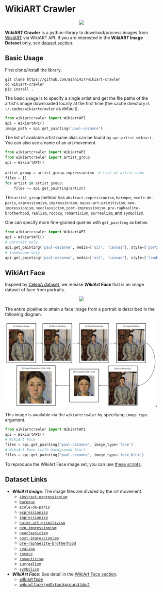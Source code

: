 # WikiART Crawler
<p align="center">
  <img src="assets/wikiart_raw.png" width="400">
</p>

**WikiART Crawler** is a python-library to download/process images from [WikiART](https://www.wikiart.org/) via WikiART API. 
If you are interested in the **WikiART Image Dataset** only, see [dataset section](#dataset-links).


## Basic Usage
First clone/install the library.
```shell
git clone https://github.com/asahi417/wikiart-crawler
cd wikiart-crawler
pip install .
```

The basic usage is to specify a single artist and get the file paths of the artist's image downloaded locally at the first time
(the cache directory is `~/.cache/wikiartcrawler` as default).
```python
from wikiartcrawler import WikiartAPI
api = WikiartAPI()
image_path = api.get_painting('paul-cezanne')
```

The list of available artist name alias can be found by `api.artist_wikiart`. You can also use a name of an art movement.

```python
from wikiartcrawler import WikiartAPI
from wikiartcrawler import artist_group
api = WikiartAPI()

artist_group = artist_group.impressionism  # list of artist name
files = []
for artist in artist_group:
    files += api.get_painting(artist)
```

The `artist_group` method has `abstract-expressionism`, `baroque`, `ecole-de-paris`, `expressionism`, 
`impressionism`, `naive-art-primitivism`, `neo-impressionism`, `neoclassicism`, `post-impressionism`, 
`pre-raphaelite-brotherhood`, `realism`, `rococo`, `romanticism`, `surrealism`, and `symbolism`.

One can specify more fine-grained queries with `get_painting` as below.
```python
from wikiartcrawler import WikiartAPI
api = WikiartAPI()
# portrait only
api.get_painting('paul-cezanne', media=['oil', 'canvas'], style=['portrait'])
# landscape only
api.get_painting('paul-cezanne', media=['oil', 'canvas'], style=['landscape'])
```

## WikiArt Face
Inspired by [CelebA dataset](https://mmlab.ie.cuhk.edu.hk/projects/CelebA.html), we release ***WikiArt Face*** that is an image dataset of face from portraits.

<p align="center">
  <img src="assets/wikiart_face.png" width="500">
</p>   

The entire pipeline to attain a face image from a portrait is described in the following diagram. 

<p align="center">
  <img src="assets/face_image_pipeline.png" width="500">
</p>

This image is available via the `wikiartcrawler` by specifying `image_type` argument.
```python
from wikiartcrawler import WikiartAPI
api = WikiartAPI()
# WikiArt Face  
files = api.get_painting('paul-cezanne', image_type='face')
# WikiArt Face (with background blur)
files = api.get_painting('paul-cezanne', image_type='face_blur')
```

To reproduce the WikiArt Face image set, you can use [these scripts](./examples/generate_face_data).

## Dataset Links
- ***WikiArt Image***: The image files are divided by the art movement.
    * [`abstract-expressionism`](https://github.com/asahi417/wikiart-crawler/releases/download/v0.0.0/abstract_expressionism.zip)
    * [`baroque`](https://github.com/asahi417/wikiart-crawler/releases/download/v0.0.0/baroque.zip)
    * [`ecole-de-paris`](https://github.com/asahi417/wikiart-crawler/releases/download/v0.0.0/ecole_de_paris.zip)
    * [`expressionism`](https://github.com/asahi417/wikiart-crawler/releases/download/v0.0.0/expressionism.zip)
    * [`impressionism`](https://github.com/asahi417/wikiart-crawler/releases/download/v0.0.0/impressionism.zip)
    * [`naive-art-primitivism`](https://github.com/asahi417/wikiart-crawler/releases/download/v0.0.0/naive_art_primitivism.zip)
    * [`neo-impressionism`](https://github.com/asahi417/wikiart-crawler/releases/download/v0.0.0/neo_impressionism.zip)
    * [`neoclassicism`](https://github.com/asahi417/wikiart-crawler/releases/download/v0.0.0/neoclassicism.zip)
    * [`post-impressionism`](https://github.com/asahi417/wikiart-crawler/releases/download/v0.0.0/post_impressionism.zip)
    * [`pre-raphaelite-brotherhood`](https://github.com/asahi417/wikiart-crawler/releases/download/v0.0.0/pre_raphaelite_brotherhood.zip)
    * [`realism`](https://github.com/asahi417/wikiart-crawler/releases/download/v0.0.0/realism.zip)
    * [`rococo`](https://github.com/asahi417/wikiart-crawler/releases/download/v0.0.0/rococo.zip)
    * [`romanticism`](https://github.com/asahi417/wikiart-crawler/releases/download/v0.0.0/romanticism.zip)
    * [`surrealism`](https://github.com/asahi417/wikiart-crawler/releases/download/v0.0.0/surrealism.zip)
    * [`symbolism`](https://github.com/asahi417/wikiart-crawler/releases/download/v0.0.0/symbolism.zip)
- ***WikiArt Face***: See detail in the [WikiArt Face section](#wikiart-face).
  * [wikiart face](https://github.com/asahi417/wikiart-crawler/releases/download/v0.0.0/image_face.zip)
  * [wikiart face (with background blur)](https://github.com/asahi417/wikiart-crawler/releases/download/v0.0.0/image_face_blur.zip)